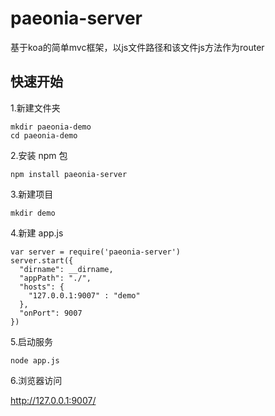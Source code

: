# paeonia-server
基于koa的简单mvc框架，以js文件路径和该文件js方法作为router

## 快速开始

1.新建文件夹

```
mkdir paeonia-demo
cd paeonia-demo
```

2.安装 npm 包

```
npm install paeonia-server
```

3.新建项目

```
mkdir demo
```


4.新建 app.js

```
var server = require('paeonia-server')
server.start({
  "dirname": __dirname,
  "appPath": "./",
  "hosts": {
    "127.0.0.1:9007" : "demo"
  },
  "onPort": 9007
})
```

5.启动服务

```
node app.js
```

6.浏览器访问

http://127.0.0.1:9007/


